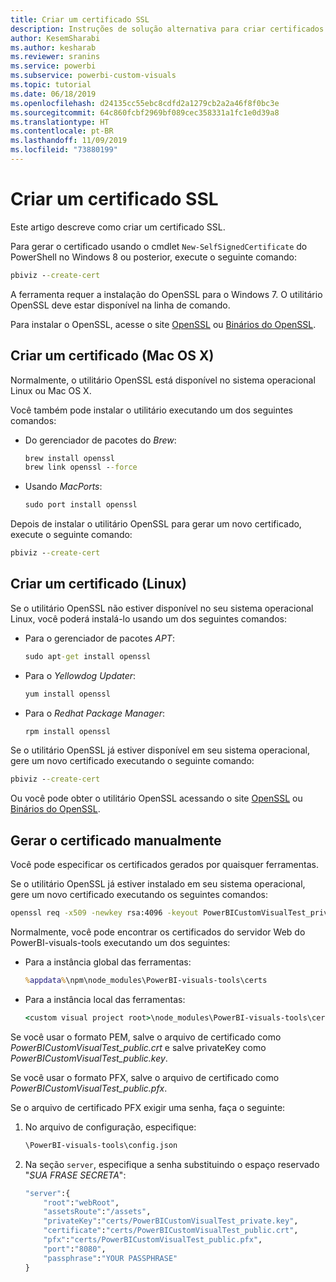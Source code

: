 ```yaml
---
title: Criar um certificado SSL
description: Instruções de solução alternativa para criar certificados manualmente para o servidor do desenvolvedor
author: KesemSharabi
ms.author: kesharab
ms.reviewer: sranins
ms.service: powerbi
ms.subservice: powerbi-custom-visuals
ms.topic: tutorial
ms.date: 06/18/2019
ms.openlocfilehash: d24135cc55ebc8cdfd2a1279cb2a2a46f8f0bc3e
ms.sourcegitcommit: 64c860fcbf2969bf089cec358331a1fc1e0d39a8
ms.translationtype: HT
ms.contentlocale: pt-BR
ms.lasthandoff: 11/09/2019
ms.locfileid: "73880199"
---
```

# <a name="create-an-ssl-certificate"></a>Criar um certificado SSL

Este artigo descreve como criar um certificado SSL.

Para gerar o certificado usando o cmdlet `New-SelfSignedCertificate` do PowerShell no Windows 8 ou posterior, execute o seguinte comando:

```cmd
pbiviz --create-cert
```

A ferramenta requer a instalação do OpenSSL para o Windows 7. O utilitário OpenSSL deve estar disponível na linha de comando.

Para instalar o OpenSSL, acesse o site [OpenSSL](https://www.openssl.org) ou [Binários do OpenSSL](https://wiki.openssl.org/index.php/Binaries).



## <a name="create-a-certificate-mac-os-x"></a>Criar um certificado (Mac OS X)

Normalmente, o utilitário OpenSSL está disponível no sistema operacional Linux ou Mac OS X.

Você também pode instalar o utilitário executando um dos seguintes comandos:
* Do gerenciador de pacotes do *Brew*:

    ```cmd
    brew install openssl
    brew link openssl --force
    ```

* Usando *MacPorts*:

    ```cmd
    sudo port install openssl
    ```

Depois de instalar o utilitário OpenSSL para gerar um novo certificado, execute o seguinte comando:

```cmd
pbiviz --create-cert
```

## <a name="create-a-certificate-linux"></a>Criar um certificado (Linux)

Se o utilitário OpenSSL não estiver disponível no seu sistema operacional Linux, você poderá instalá-lo usando um dos seguintes comandos:

* Para o gerenciador de pacotes *APT*:

    ```cmd
    sudo apt-get install openssl
    ```

* Para o *Yellowdog Updater*:

    ```cmd
    yum install openssl
    ```

* Para o *Redhat Package Manager*:

    ```cmd
    rpm install openssl
    ```

Se o utilitário OpenSSL já estiver disponível em seu sistema operacional, gere um novo certificado executando o seguinte comando:

```cmd
pbiviz --create-cert
```

Ou você pode obter o utilitário OpenSSL acessando o site [OpenSSL](https://www.openssl.org) ou [Binários do OpenSSL](https://wiki.openssl.org/index.php/Binaries).

## <a name="generate-the-certificate-manually"></a>Gerar o certificado manualmente

Você pode especificar os certificados gerados por quaisquer ferramentas.

Se o utilitário OpenSSL já estiver instalado em seu sistema operacional, gere um novo certificado executando os seguintes comandos:

```cmd
openssl req -x509 -newkey rsa:4096 -keyout PowerBICustomVisualTest_private.key -out PowerBICustomVisualTest_public.crt -days 365
```

Normalmente, você pode encontrar os certificados do servidor Web do PowerBI-visuals-tools executando um dos seguintes:

* Para a instância global das ferramentas:

    ```cmd
    %appdata%\npm\node_modules\PowerBI-visuals-tools\certs
    ```

* Para a instância local das ferramentas:

    ```cmd
    <custom visual project root>\node_modules\PowerBI-visuals-tools\certs
    ```

Se você usar o formato PEM, salve o arquivo de certificado como *PowerBICustomVisualTest_public.crt* e salve privateKey como *PowerBICustomVisualTest_public.key*.

Se você usar o formato PFX, salve o arquivo de certificado como *PowerBICustomVisualTest_public.pfx*.

Se o arquivo de certificado PFX exigir uma senha, faça o seguinte:
1. No arquivo de configuração, especifique:

    ```cmd
    \PowerBI-visuals-tools\config.json
    ```

1. Na seção `server`, especifique a senha substituindo o espaço reservado "*SUA FRASE SECRETA*":

    ```cmd
    "server":{
        "root":"webRoot",
        "assetsRoute":"/assets",
        "privateKey":"certs/PowerBICustomVisualTest_private.key",
        "certificate":"certs/PowerBICustomVisualTest_public.crt",
        "pfx":"certs/PowerBICustomVisualTest_public.pfx",
        "port":"8080",
        "passphrase":"YOUR PASSPHRASE"
    }
    ```
